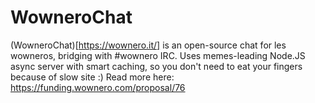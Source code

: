 # WowneroChat

(WowneroChat)[https://wownero.it/] is an open-source chat for les wowneros, bridging with #wownero IRC.
Uses memes-leading Node.JS async server with smart caching, so you don't need to eat your fingers because of slow site :)
Read more here: https://funding.wownero.com/proposal/76
